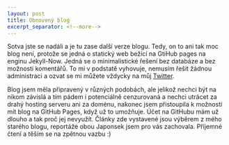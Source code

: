 ```yaml
---
layout: post
title: Obnovený blog
excerpt_separator: <!--more-->
---
```


Sotva jste se nadáli a je tu zase další verze blogu. Tedy, on to ani tak moc blog není, protože se jedná o statický web bežící na GtiHub pages na enginu Jekyll-Now. Jedná se o minimalistické řešení bez databáze a bez možnosti komentářů. To mi v podstatě vyhovuje, nemusím řešit žádnou administraci a ozvat se mi můžete vždycky na můj <a href="https://twitter.com/treeleafgirl">Twitter</a>.
<!--more-->

Blog jsem měla připravený v různých podobách, ale jelikož nechci být na nikom závislá a tím pádem i potenciálně cenzurovaná a nechci utrácet za drahý hosting serveru ani za doménu, nakonec jsem přistoupila k možnosti mít blog na GitHub Pages, když už to umožňuje. Účet na GitHubu mám už dlouho a tak proč jej nevyužít. Články zde vystavené jsou výběrem z mého starého blogu, reportáže obou Japonsek jsem pro vás zachovala. Příjemné čtení a těším se na zpětnou vazbu :)
